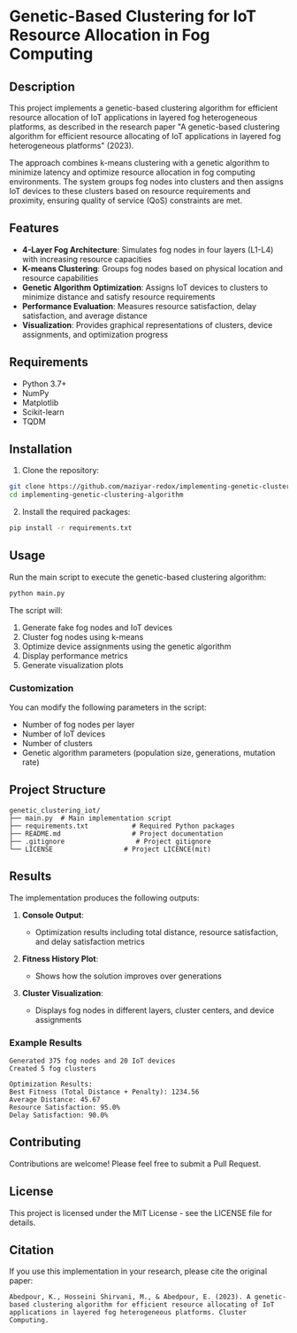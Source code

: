 # Genetic-Based Clustering for IoT Resource Allocation in Fog Computing

## Description
This project implements a genetic-based clustering algorithm for efficient resource allocation of IoT applications in layered fog heterogeneous platforms, as described in the research paper "A genetic-based clustering algorithm for efficient resource allocating of IoT applications in layered fog heterogeneous platforms" (2023).

The approach combines k-means clustering with a genetic algorithm to minimize latency and optimize resource allocation in fog computing environments. The system groups fog nodes into clusters and then assigns IoT devices to these clusters based on resource requirements and proximity, ensuring quality of service (QoS) constraints are met.

## Features
- **4-Layer Fog Architecture**: Simulates fog nodes in four layers (L1-L4) with increasing resource capacities
- **K-means Clustering**: Groups fog nodes based on physical location and resource capabilities
- **Genetic Algorithm Optimization**: Assigns IoT devices to clusters to minimize distance and satisfy resource requirements
- **Performance Evaluation**: Measures resource satisfaction, delay satisfaction, and average distance
- **Visualization**: Provides graphical representations of clusters, device assignments, and optimization progress

## Requirements
- Python 3.7+
- NumPy
- Matplotlib
- Scikit-learn
- TQDM

## Installation
1. Clone the repository:
```bash
git clone https://github.com/maziyar-redox/implementing-genetic-clustering-algorithm
cd implementing-genetic-clustering-algorithm
```

2. Install the required packages:
```bash
pip install -r requirements.txt
```

## Usage
Run the main script to execute the genetic-based clustering algorithm:

```bash
python main.py
```

The script will:
1. Generate fake fog nodes and IoT devices
2. Cluster fog nodes using k-means
3. Optimize device assignments using the genetic algorithm
4. Display performance metrics
5. Generate visualization plots

### Customization
You can modify the following parameters in the script:
- Number of fog nodes per layer
- Number of IoT devices
- Number of clusters
- Genetic algorithm parameters (population size, generations, mutation rate)

## Project Structure
```
genetic_clustering_iot/
├── main.py  # Main implementation script
├── requirements.txt           # Required Python packages
├── README.md                  # Project documentation
├── .gitignore                  # Project gitignore
└── LICENSE                  # Project LICENCE(mit)
```

## Results
The implementation produces the following outputs:

1. **Console Output**:
   - Optimization results including total distance, resource satisfaction, and delay satisfaction metrics

2. **Fitness History Plot**:
   - Shows how the solution improves over generations

3. **Cluster Visualization**:
   - Displays fog nodes in different layers, cluster centers, and device assignments

### Example Results
```
Generated 375 fog nodes and 20 IoT devices
Created 5 fog clusters

Optimization Results:
Best Fitness (Total Distance + Penalty): 1234.56
Average Distance: 45.67
Resource Satisfaction: 95.0%
Delay Satisfaction: 90.0%
```

## Contributing
Contributions are welcome! Please feel free to submit a Pull Request.

## License
This project is licensed under the MIT License - see the LICENSE file for details.

## Citation
If you use this implementation in your research, please cite the original paper:
```
Abedpour, K., Hosseini Shirvani, M., & Abedpour, E. (2023). A genetic-based clustering algorithm for efficient resource allocating of IoT applications in layered fog heterogeneous platforms. Cluster Computing.
```